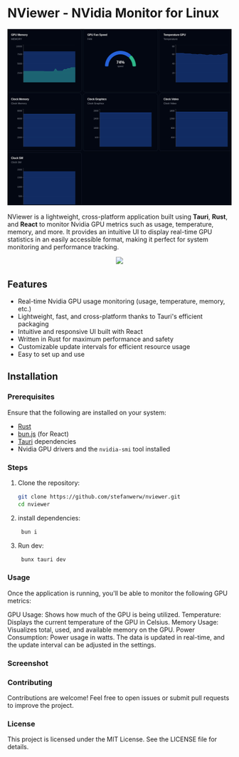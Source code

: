 # NViewer - NVidia Monitor for Linux

![NViewer Screenshot](./assets/sh.png)

NViewer is a lightweight, cross-platform application built using **Tauri**, **Rust**, and **React** to monitor Nvidia GPU metrics such as usage, temperature, memory, and more. It provides an intuitive UI to display real-time GPU statistics in an easily accessible format, making it perfect for system monitoring and performance tracking.

<p align=center>
  <a href="https://skillicons.dev">
    <img src="https://skillicons.dev/icons?i=tauri,rust,typescript,tailwind" />
  </a>
</p>

## Features

- Real-time Nvidia GPU usage monitoring (usage, temperature, memory, etc.)
- Lightweight, fast, and cross-platform thanks to Tauri's efficient packaging
- Intuitive and responsive UI built with React
- Written in Rust for maximum performance and safety
- Customizable update intervals for efficient resource usage
- Easy to set up and use

## Installation

### Prerequisites

Ensure that the following are installed on your system:

- [Rust](https://www.rust-lang.org/tools/install)
- [bun.js](https://bun.sh/) (for React)
- [Tauri](https://tauri.app/v1/guides/getting-started/prerequisites) dependencies
- Nvidia GPU drivers and the `nvidia-smi` tool installed

### Steps

1. Clone the repository:

   ```bash
   git clone https://github.com/stefanwerw/nviewer.git
   cd nviewer
   ```

2. install dependencies:

   ```bash
    bun i
   ```

3. Run dev:
   ```bash
    bunx tauri dev
   ```

### Usage

Once the application is running, you'll be able to monitor the following GPU metrics:

GPU Usage: Shows how much of the GPU is being utilized.
Temperature: Displays the current temperature of the GPU in Celsius.
Memory Usage: Visualizes total, used, and available memory on the GPU.
Power Consumption: Power usage in watts.
The data is updated in real-time, and the update interval can be adjusted in the settings.

### Screenshot

### Contributing

Contributions are welcome! Feel free to open issues or submit pull requests to improve the project.

### License

This project is licensed under the MIT License. See the LICENSE file for details.
